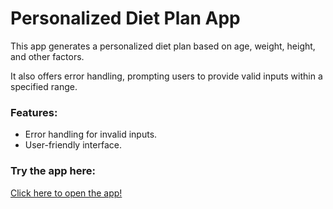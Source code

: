 # Personalized Diet Plan App

This app generates a personalized diet plan based on age, weight, height, and other factors.

It also offers error handling, prompting users to provide valid inputs within a specified range.

### Features:
- Error handling for invalid inputs.
- User-friendly interface.

### Try the app here:

[Click here to open the app!](https://nbahador.github.io/Diet_Schedule_App/)
